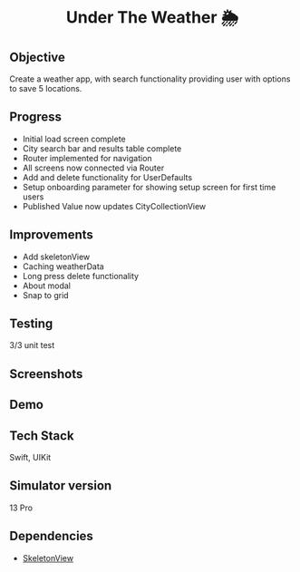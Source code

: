 <h1 align="center">

Under The Weather 🌦

</h1>

## Objective
Create a weather app, with search functionality providing user with options to save 5 locations.

## Progress
- Initial load screen complete
- City search bar and results table complete
- Router implemented for navigation
- All screens now connected via Router
- Add and delete functionality for UserDefaults
- Setup onboarding parameter for showing setup screen for first time users
- Published Value now updates CityCollectionView 

## Improvements
- Add skeletonView
- Caching weatherData
- Long press delete functionality
- About modal
- Snap to grid

## Testing
3/3 unit test

## Screenshots

## Demo

## Tech Stack
Swift, UIKit

## Simulator version
13 Pro

## Dependencies
- [SkeletonView](https://github.com/Juanpe/SkeletonView)
